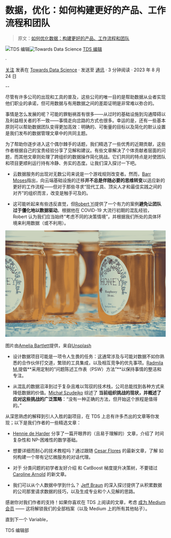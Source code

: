 # 数据，优化：如何构建更好的产品、工作流程和团队

> 原文：[如何优化数据：构建更好的产品、工作流程和团队](https://towardsdatascience.com/data-streamlined-how-to-build-better-products-workflows-and-teams-bf787dc3f933?source=collection_archive---------15-----------------------#2023-08-24)

[](https://towardsdatascience.medium.com/?source=post_page-----bf787dc3f933--------------------------------)![TDS 编辑](https://towardsdatascience.medium.com/?source=post_page-----bf787dc3f933--------------------------------)[](https://towardsdatascience.com/?source=post_page-----bf787dc3f933--------------------------------)![Towards Data Science](https://towardsdatascience.com/?source=post_page-----bf787dc3f933--------------------------------) [TDS 编辑](https://towardsdatascience.medium.com/?source=post_page-----bf787dc3f933--------------------------------)

·

[关注](https://medium.com/m/signin?actionUrl=https%3A%2F%2Fmedium.com%2F_%2Fsubscribe%2Fuser%2F7e12c71dfa81&operation=register&redirect=https%3A%2F%2Ftowardsdatascience.com%2Fdata-streamlined-how-to-build-better-products-workflows-and-teams-bf787dc3f933&user=TDS+Editors&userId=7e12c71dfa81&source=post_page-7e12c71dfa81----bf787dc3f933---------------------post_header-----------) 发表在 [Towards Data Science](https://towardsdatascience.com/?source=post_page-----bf787dc3f933--------------------------------) · 发送至 [通讯](https://towardsdatascience.com/newsletter?source=post_page-----bf787dc3f933--------------------------------) · 3 分钟阅读 · 2023 年 8 月 24 日 [](https://medium.com/m/signin?actionUrl=https%3A%2F%2Fmedium.com%2F_%2Fvote%2Ftowards-data-science%2Fbf787dc3f933&operation=register&redirect=https%3A%2F%2Ftowardsdatascience.com%2Fdata-streamlined-how-to-build-better-products-workflows-and-teams-bf787dc3f933&user=TDS+Editors&userId=7e12c71dfa81&source=-----bf787dc3f933---------------------clap_footer-----------)

--

[](https://medium.com/m/signin?actionUrl=https%3A%2F%2Fmedium.com%2F_%2Fbookmark%2Fp%2Fbf787dc3f933&operation=register&redirect=https%3A%2F%2Ftowardsdatascience.com%2Fdata-streamlined-how-to-build-better-products-workflows-and-teams-bf787dc3f933&source=-----bf787dc3f933---------------------bookmark_footer-----------)

尽管有许多公司的出现和工具的普及，这些公司的唯一目的是帮助数据从业者实现他们职业的承诺，但可用数据与有用数据之间的差距证明是非常难以弥合的。

事情是怎么发展的呢？可能的罪魁祸首有很多——从过时的基础设施到沟通障碍以及利益相关者的不一致——事情走向岔路的方式也很多。幸运的是，还有一些基本原则可以帮助数据团队变得更加高效：明确的、可衡量的目标以及简化的默认设置是我们发布的数据管理文章中的共同主题。

为了帮助你逐步进入这个偶尔棘手的话题，我们精选了一些优秀的近期贡献，这些作者根据自己的宝贵经验分享了见解和建议。有些文章解决了个体贡献者层面的问题，而其他文章则处理了跨组织的数据操作简化挑战。它们共同的特点是对使团队和项目更顺利运行持有冷静、务实的态度。让我们深入探讨一下吧。

+   云数据服务的出现对无数公司来说是一个游戏规则改变者。然而，[Barr Moses](https://medium.com/u/2818bac48708?source=post_page-----bf787dc3f933--------------------------------)指出，向云端基础设施的迁移**并不总是伴随必要的思维转变**以适应新的更好的工作流程——但对于那些寻求“现代工具、顶尖人才和最佳实践之间的对齐”的组织而言，改变是触手可及的。

+   这可能听起来有些违反直觉，但[Robert Yi](https://medium.com/u/8ac2da8b0742?source=post_page-----bf787dc3f933--------------------------------)提供了一个有力的案例**避免让团队过于僵化地以数据驱动**。根据他在 COVID-19 大流行初期的混乱经验，Robert 认为我们应当始终“考虑不同的决策情境”，并根据我们所处的具体环境来利用数据（或不利用）。

![](img/320262d603f57617e9d0856ca85b8675.png)

图片由[Amelia Bartlett](https://unsplash.com/@ameliabartlett?utm_source=medium&utm_medium=referral)提供，来自[Unsplash](https://unsplash.com/?utm_source=medium&utm_medium=referral)

+   设计数据项目可能是一项令人生畏的任务：这通常涉及与可能对数据不如你熟悉的合作伙伴打交道，繁琐的工具集成，以及相互竞争的优先事项。[Radmila M.](https://medium.com/u/1b144e8ba52a?source=post_page-----bf787dc3f933--------------------------------)提倡**采用定制的“问题陈述工作表（PSW）方法”**以保持事情的整洁和专注。

+   从混乱的数据沼泽到过于复杂且难以驾驭的技术栈，公司总能找到各种方式来降低数据的价值。[Michał Szudejko](https://medium.com/u/d3b37fc311f7?source=post_page-----bf787dc3f933--------------------------------) 综述了 **当前组织挑战的现状，并概述了应对这些挑战的广泛策略**：“没有一种正确的方法，但开始这个旅程是值得的。”

从深思熟虑的解释到引人入胜的副项目，在 TDS 上总有许多杰出的文章等你发现；以下是我们作者的一些精选文章：

+   [Hennie de Harder](https://medium.com/u/fb96be98b7b9?source=post_page-----bf787dc3f933--------------------------------) 分享了一篇开眼界的（且易于理解的）文章，介绍了 时间复杂性和 NP-困难性的数学基础。

+   想要详细而耐心的技术教程吗？通过跟随 [Cesar Flores](https://medium.com/u/37afeaaf9b9a?source=post_page-----bf787dc3f933--------------------------------) 的最新文章，了解 如何构建一个带有记忆微服务的对话代理。

+   对于 分类问题的初学者友好介绍 和 CatBoost 梯度提升决策树，不要错过 [Caroline Arnold](https://medium.com/u/9367198e7a3c?source=post_page-----bf787dc3f933--------------------------------) 的新文章。

+   我们可以从个人数据中学到什么？ [Jeff Braun](https://medium.com/u/1593a492c136?source=post_page-----bf787dc3f933--------------------------------) 的深入探讨提供了从积累数据的公司那里请求数据的技巧，以及生成专业和个人见解的思路。

感谢你对我们作者的支持！如果你喜欢在 TDS 上阅读的文章，考虑 [成为 Medium 会员](https://bit.ly/tds-membership) —— 这将解锁我们的全部档案（以及 Medium 上的所有其他帖子）。

直到下一个 Variable，

TDS 编辑部
